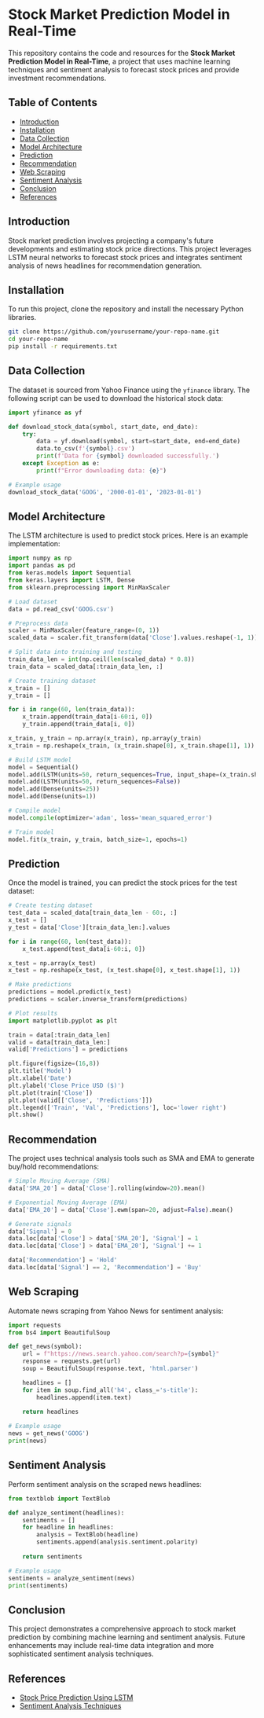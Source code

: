
# Stock Market Prediction Model in Real-Time

This repository contains the code and resources for the **Stock Market Prediction Model in Real-Time**, a project that uses machine learning techniques and sentiment analysis to forecast stock prices and provide investment recommendations.

## Table of Contents
- [Introduction](#introduction)
- [Installation](#installation)
- [Data Collection](#data-collection)
- [Model Architecture](#model-architecture)
- [Prediction](#prediction)
- [Recommendation](#recommendation)
- [Web Scraping](#web-scraping)
- [Sentiment Analysis](#sentiment-analysis)
- [Conclusion](#conclusion)
- [References](#references)

## Introduction
Stock market prediction involves projecting a company's future developments and estimating stock price directions. This project leverages LSTM neural networks to forecast stock prices and integrates sentiment analysis of news headlines for recommendation generation.

## Installation
To run this project, clone the repository and install the necessary Python libraries.

```bash
git clone https://github.com/yourusername/your-repo-name.git
cd your-repo-name
pip install -r requirements.txt
```

## Data Collection
The dataset is sourced from Yahoo Finance using the `yfinance` library. The following script can be used to download the historical stock data:

```python
import yfinance as yf

def download_stock_data(symbol, start_date, end_date):
    try:
        data = yf.download(symbol, start=start_date, end=end_date)
        data.to_csv(f'{symbol}.csv')
        print(f'Data for {symbol} downloaded successfully.')
    except Exception as e:
        print(f"Error downloading data: {e}")

# Example usage
download_stock_data('GOOG', '2000-01-01', '2023-01-01')
```

## Model Architecture
The LSTM architecture is used to predict stock prices. Here is an example implementation:

```python
import numpy as np
import pandas as pd
from keras.models import Sequential
from keras.layers import LSTM, Dense
from sklearn.preprocessing import MinMaxScaler

# Load dataset
data = pd.read_csv('GOOG.csv')

# Preprocess data
scaler = MinMaxScaler(feature_range=(0, 1))
scaled_data = scaler.fit_transform(data['Close'].values.reshape(-1, 1))

# Split data into training and testing
train_data_len = int(np.ceil(len(scaled_data) * 0.8))
train_data = scaled_data[:train_data_len, :]

# Create training dataset
x_train = []
y_train = []

for i in range(60, len(train_data)):
    x_train.append(train_data[i-60:i, 0])
    y_train.append(train_data[i, 0])

x_train, y_train = np.array(x_train), np.array(y_train)
x_train = np.reshape(x_train, (x_train.shape[0], x_train.shape[1], 1))

# Build LSTM model
model = Sequential()
model.add(LSTM(units=50, return_sequences=True, input_shape=(x_train.shape[1], 1)))
model.add(LSTM(units=50, return_sequences=False))
model.add(Dense(units=25))
model.add(Dense(units=1))

# Compile model
model.compile(optimizer='adam', loss='mean_squared_error')

# Train model
model.fit(x_train, y_train, batch_size=1, epochs=1)
```

## Prediction
Once the model is trained, you can predict the stock prices for the test dataset:

```python
# Create testing dataset
test_data = scaled_data[train_data_len - 60:, :]
x_test = []
y_test = data['Close'][train_data_len:].values

for i in range(60, len(test_data)):
    x_test.append(test_data[i-60:i, 0])

x_test = np.array(x_test)
x_test = np.reshape(x_test, (x_test.shape[0], x_test.shape[1], 1))

# Make predictions
predictions = model.predict(x_test)
predictions = scaler.inverse_transform(predictions)

# Plot results
import matplotlib.pyplot as plt

train = data[:train_data_len]
valid = data[train_data_len:]
valid['Predictions'] = predictions

plt.figure(figsize=(16,8))
plt.title('Model')
plt.xlabel('Date')
plt.ylabel('Close Price USD ($)')
plt.plot(train['Close'])
plt.plot(valid[['Close', 'Predictions']])
plt.legend(['Train', 'Val', 'Predictions'], loc='lower right')
plt.show()
```

## Recommendation
The project uses technical analysis tools such as SMA and EMA to generate buy/hold recommendations:

```python
# Simple Moving Average (SMA)
data['SMA_20'] = data['Close'].rolling(window=20).mean()

# Exponential Moving Average (EMA)
data['EMA_20'] = data['Close'].ewm(span=20, adjust=False).mean()

# Generate signals
data['Signal'] = 0
data.loc[data['Close'] > data['SMA_20'], 'Signal'] = 1
data.loc[data['Close'] > data['EMA_20'], 'Signal'] += 1

data['Recommendation'] = 'Hold'
data.loc[data['Signal'] == 2, 'Recommendation'] = 'Buy'
```

## Web Scraping
Automate news scraping from Yahoo News for sentiment analysis:

```python
import requests
from bs4 import BeautifulSoup

def get_news(symbol):
    url = f"https://news.search.yahoo.com/search?p={symbol}"
    response = requests.get(url)
    soup = BeautifulSoup(response.text, 'html.parser')

    headlines = []
    for item in soup.find_all('h4', class_='s-title'):
        headlines.append(item.text)
    
    return headlines

# Example usage
news = get_news('GOOG')
print(news)
```

## Sentiment Analysis
Perform sentiment analysis on the scraped news headlines:

```python
from textblob import TextBlob

def analyze_sentiment(headlines):
    sentiments = []
    for headline in headlines:
        analysis = TextBlob(headline)
        sentiments.append(analysis.sentiment.polarity)
    
    return sentiments

# Example usage
sentiments = analyze_sentiment(news)
print(sentiments)
```

## Conclusion
This project demonstrates a comprehensive approach to stock market prediction by combining machine learning and sentiment analysis. Future enhancements may include real-time data integration and more sophisticated sentiment analysis techniques.

## References
- [Stock Price Prediction Using LSTM](#)
- [Sentiment Analysis Techniques](#)
